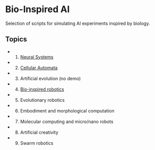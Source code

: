 # Bio-Inspired AI

Selection of scripts for simulating AI experiments inspired by biology.


## Topics

- 1. [Neural Systems](/neural-systems)
- 2. [Cellular Automata](/cellular-automata)
- 3. Artificial evolution (no demo)
- 4. [Bio-inspired robotics](/bio-inspired-robotics)
- 5. Evolutionary robotics
- 6. Embodiment and morphological computation
- 7. Molecular computing and micro/nano robots
- 8. Artificial creativity
- 9. Swarm robotics
